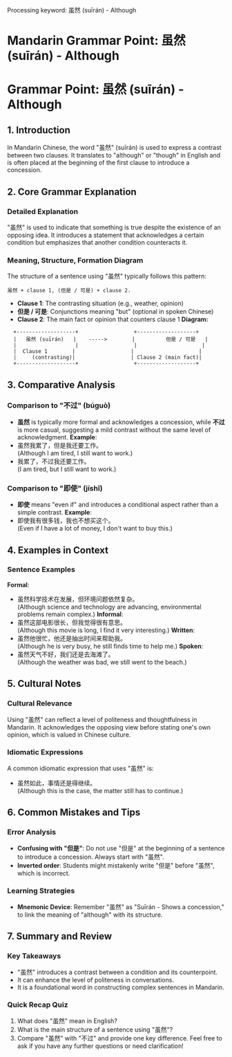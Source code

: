 Processing keyword: 虽然 (suīrán) - Although
# Mandarin Grammar Point: 虽然 (suīrán) - Although
# Grammar Point: 虽然 (suīrán) - Although
## 1. Introduction
In Mandarin Chinese, the word "虽然" (suīrán) is used to express a contrast between two clauses. It translates to "although" or "though" in English and is often placed at the beginning of the first clause to introduce a concession.
## 2. Core Grammar Explanation
### Detailed Explanation
"虽然" is used to indicate that something is true despite the existence of an opposing idea. It introduces a statement that acknowledges a certain condition but emphasizes that another condition counteracts it.
### Meaning, Structure, Formation Diagram
The structure of a sentence using "虽然" typically follows this pattern:
```
虽然 + clause 1, (但是 / 可是) + clause 2.
```
- **Clause 1**: The contrasting situation (e.g., weather, opinion)
- **但是 / 可是**: Conjunctions meaning "but" (optional in spoken Chinese)
- **Clause 2**: The main fact or opinion that counters clause 1
**Diagram:**
```
  +-------------------+                  +-------------------+
  |   虽然 (suīrán)   |    ----->        |          但是 / 可是   |
  |                   |                  |                     |
  |  Clause 1        |                  |                     |
  |     (contrasting)|                  | Clause 2 (main fact)|
  +-------------------+                  +-------------------+
```
## 3. Comparative Analysis
### Comparison to "不过" (búguò)
- **虽然** is typically more formal and acknowledges a concession, while **不过** is more casual, suggesting a mild contrast without the same level of acknowledgment.
**Example**:
- 虽然我累了，但是我还要工作。  
  (Although I am tired, I still want to work.)
- 我累了，不过我还要工作。  
  (I am tired, but I still want to work.)
### Comparison to "即使" (jíshǐ)
- **即使** means "even if" and introduces a conditional aspect rather than a simple contrast.
**Example**:
- 即使我有很多钱，我也不想买这个。  
  (Even if I have a lot of money, I don't want to buy this.)
## 4. Examples in Context
### Sentence Examples
**Formal**:
- 虽然科学技术在发展，但环境问题依然复杂。  
  (Although science and technology are advancing, environmental problems remain complex.)
**Informal**:
- 虽然这部电影很长，但我觉得很有意思。  
  (Although this movie is long, I find it very interesting.)
**Written**:
- 虽然他很忙，他还是抽出时间来帮助我。  
  (Although he is very busy, he still finds time to help me.)
**Spoken**:
- 虽然天气不好，我们还是去海滩了。  
  (Although the weather was bad, we still went to the beach.)
## 5. Cultural Notes
### Cultural Relevance
Using "虽然" can reflect a level of politeness and thoughtfulness in Mandarin. It acknowledges the opposing view before stating one's own opinion, which is valued in Chinese culture. 
### Idiomatic Expressions
A common idiomatic expression that uses "虽然" is:
- 虽然如此，事情还是得继续。  
  (Although this is the case, the matter still has to continue.)
## 6. Common Mistakes and Tips
### Error Analysis
- **Confusing with "但是"**: Do not use "但是" at the beginning of a sentence to introduce a concession. Always start with "虽然".
- **Inverted order**: Students might mistakenly write "但是" before "虽然", which is incorrect.
### Learning Strategies
- **Mnemonic Device**: Remember "虽然" as "Suīrán - Shows a concession," to link the meaning of "although" with its structure.
## 7. Summary and Review
### Key Takeaways
- "虽然" introduces a contrast between a condition and its counterpoint.
- It can enhance the level of politeness in conversations.
- It is a foundational word in constructing complex sentences in Mandarin.
### Quick Recap Quiz
1. What does "虽然" mean in English?
2. What is the main structure of a sentence using "虽然"?
3. Compare "虽然" with "不过" and provide one key difference.
Feel free to ask if you have any further questions or need clarification!
